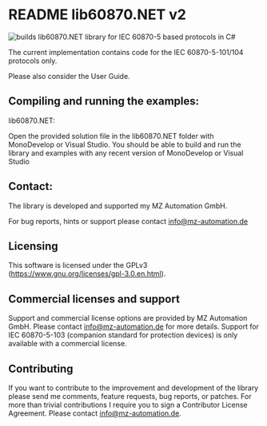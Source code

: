 # README lib60870.NET v2
![builds](https://github.com/Magniveo/lib60870.NET/actions/workflows/main.yml/badge.svg)
lib60870.NET library for IEC 60870-5 based protocols in C#

The current implementation contains code for the IEC 60870-5-101/104 protocols only.

Please also consider the User Guide.


## Compiling and running the examples:


lib60870.NET:

Open the provided solution file in the lib60870.NET folder with MonoDevelop or Visual Studio. You should be able to build and run the library and examples with any recent version of MonoDevelop or Visual Studio

## Contact:

The library is developed and supported my MZ Automation GmbH.

For bug reports, hints or support please contact info@mz-automation.de

## Licensing

This software is licensed under the GPLv3 (https://www.gnu.org/licenses/gpl-3.0.en.html).

## Commercial licenses and support

Support and commercial license options are provided by MZ Automation GmbH. Please contact info@mz-automation.de for more details. Support for IEC 60870-5-103 (companion standard for protection devices) is only available with a commercial license.

## Contributing

If you want to contribute to the improvement and development of the library please send me comments, feature requests, bug reports, or patches. For more than trivial contributions I require you to sign a Contributor License Agreement. Please contact info@mz-automation.de.
